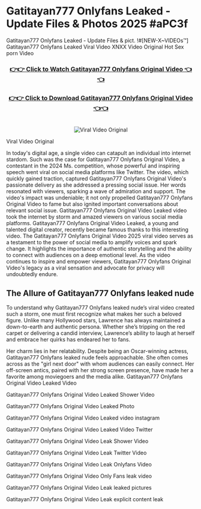 # Gatitayan777 Onlyfans Leaked - Update Files & Photos 2025 #aPC3f

Gatitayan777 Onlyfans Leaked - Update Files & pict. !#[NEW-X~VIDEOs™] Gatitayan777 Onlyfans Leaked Viral Video XNXX Video Original Hot Sex porn Video
<br>
<div align="center">
<h3><a href="https://links2leaks.com?utm_source=gatitayan777&utm_medium=gitlong" rel="nofollow">👉👉 Click to Watch Gatitayan777 Onlyfans Original Video 👈👈</a></h3>
<h3><a href="https://links2leaks.com?utm_source=gatitayan777&utm_medium=gitlong" rel="nofollow">👉👉 Click to Download Gatitayan777 Onlyfans Original Video 👈👈</a></h3>
<br>
<a href="https://links2leaks.com?utm_source=gatitayan777&utm_medium=gitlong" rel="nofollow"><img src="https://i.ibb.co/Gkj2r4b/banner.png" alt="Viral Video Original" style="max-width: 100%; display: inline-block;" data-target="animated-image.originalImage"></a>
</div>

Viral Video Original

In today's digital age, a single video can catapult an individual into internet stardom. Such was the case for Gatitayan777 Onlyfans Original Video, a contestant in the 2024 Ms. competition, whose powerful and inspiring speech went viral on social media platforms like Twitter.
The video, which quickly gained traction, captured Gatitayan777 Onlyfans Original Video's passionate delivery as she addressed a pressing social issue. Her words resonated with viewers, sparking a wave of admiration and support. The video's impact was undeniable; it not only propelled Gatitayan777 Onlyfans Original Video to fame but also ignited important conversations about relevant social issue.
Gatitayan777 Onlyfans Original Video Leaked video took the internet by storm and amazed viewers on various social media platforms. Gatitayan777 Onlyfans Original Video Leaked, a young and talented digital creator, recently became famous thanks to this interesting video.
The Gatitayan777 Onlyfans Original Video 2025 viral video serves as a testament to the power of social media to amplify voices and spark change. It highlights the importance of authentic storytelling and the ability to connect with audiences on a deep emotional level. As the video continues to inspire and empower viewers, Gatitayan777 Onlyfans Original Video's legacy as a viral sensation and advocate for privacy will undoubtedly endure.

<h2>The Allure of Gatitayan777 Onlyfans leaked nude</h2>


To understand why Gatitayan777 Onlyfans leaked nude’s viral video created such a storm, one must first recognize what makes her such a beloved figure. Unlike many Hollywood stars, Lawrence has always maintained a down-to-earth and authentic persona. Whether she’s tripping on the red carpet or delivering a candid interview, Lawrence’s ability to laugh at herself and embrace her quirks has endeared her to fans.

Her charm lies in her relatability. Despite being an Oscar-winning actress, Gatitayan777 Onlyfans leaked nude feels approachable. She often comes across as the "girl next door" with whom audiences can easily connect. Her off-screen antics, paired with her strong screen presence, have made her a favorite among moviegoers and the media alike.
Gatitayan777 Onlyfans Original Video Leaked Video

Gatitayan777 Onlyfans Original Video Leaked Shower Video

Gatitayan777 Onlyfans Original Video Leaked Photo

Gatitayan777 Onlyfans Original Video Leaked video instagram

Gatitayan777 Onlyfans Original Video Leaked Video Twitter

Gatitayan777 Onlyfans Original Video Leak Shower Video

Gatitayan777 Onlyfans Original Video Leak Twitter Video

Gatitayan777 Onlyfans Original Video Leak Onlyfans Video

Gatitayan777 Onlyfans Original Video Only Fans leak video

Gatitayan777 Onlyfans Original Video Leak leaked pictures

Gatitayan777 Onlyfans Original Video Leak explicit content leak